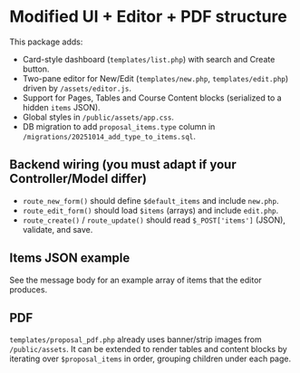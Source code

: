 
# Modified UI + Editor + PDF structure

This package adds:
- Card-style dashboard (`templates/list.php`) with search and Create button.
- Two-pane editor for New/Edit (`templates/new.php`, `templates/edit.php`) driven by `/assets/editor.js`.
- Support for Pages, Tables and Course Content blocks (serialized to a hidden `items` JSON).
- Global styles in `/public/assets/app.css`.
- DB migration to add `proposal_items.type` column in `/migrations/20251014_add_type_to_items.sql`.

## Backend wiring (you must adapt if your Controller/Model differ)
- `route_new_form()` should define `$default_items` and include `new.php`.
- `route_edit_form()` should load `$items` (arrays) and include `edit.php`.
- `route_create()` / `route_update()` should read `$_POST['items']` (JSON), validate, and save.

## Items JSON example
See the message body for an example array of items that the editor produces.

## PDF
`templates/proposal_pdf.php` already uses banner/strip images from `/public/assets`. It can be extended to render tables and content blocks by iterating over `$proposal_items` in order, grouping children under each page.
